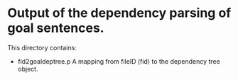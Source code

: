 # Output of the dependency parsing of goal sentences.

This directory contains:  
- fid2goaldeptree.p  A mapping from fileID (fid) to the dependency tree object.

